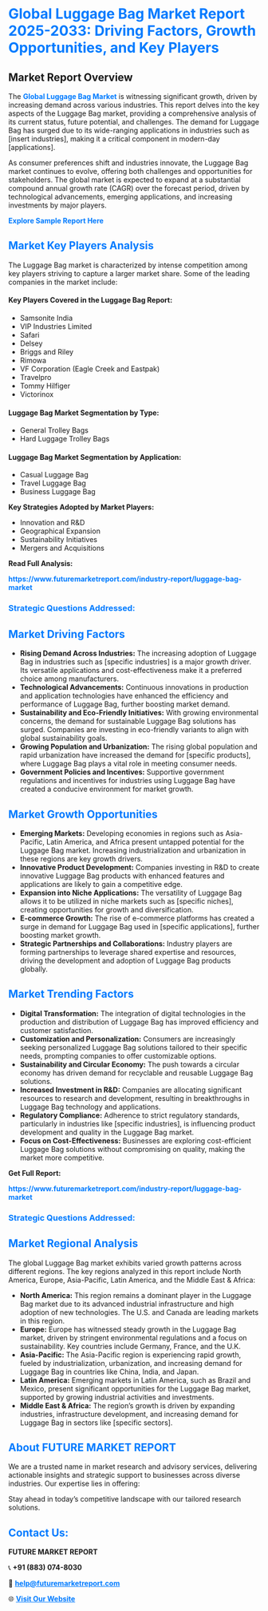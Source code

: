 <h1 style="color: #007BFF;">Global Luggage Bag Market Report 2025-2033: Driving Factors, Growth Opportunities, and Key Players</h1>

<section id="overview">
<h2>Market Report Overview</h2>
<p>The <a href="https://www.futuremarketreport.com/industry-report/luggage-bag-market" style="color: #007BFF; text-decoration: none;"><strong>Global Luggage Bag Market</strong></a> is witnessing significant growth, driven by increasing demand across various industries. This report delves into the key aspects of the Luggage Bag market, providing a comprehensive analysis of its current status, future potential, and challenges. The demand for Luggage Bag has surged due to its wide-ranging applications in industries such as [insert industries], making it a critical component in modern-day [applications].</p>
<p>As consumer preferences shift and industries innovate, the Luggage Bag market continues to evolve, offering both challenges and opportunities for stakeholders. The global market is expected to expand at a substantial compound annual growth rate (CAGR) over the forecast period, driven by technological advancements, emerging applications, and increasing investments by major players.</p>
</section>

<section id="overview">
<p><a href="https://www.futuremarketreport.com/request-sample/reportId=104319" style="color: #007BFF; text-decoration: none;"><strong>Explore Sample Report Here</strong></a></p>
</section>

<section id="key-players">
<h2 style="color: #007BFF;">Market Key Players Analysis</h2>
<p>The Luggage Bag market is characterized by intense competition among key players striving to capture a larger market share. Some of the leading companies in the market include:</p>
<h4>Key Players Covered in the Luggage Bag Report:</h4>
<ul><li>Samsonite India</li><li>VIP Industries Limited</li><li>Safari</li><li>Delsey</li><li>Briggs and Riley</li><li>Rimowa</li><li>VF Corporation (Eagle Creek and Eastpak)</li><li>Travelpro</li><li>Tommy Hilfiger</li><li>Victorinox</li></ul>
<h4>Luggage Bag Market Segmentation by Type:</h4>
<ul><li>General Trolley Bags</li><li>Hard Luggage Trolley Bags</li></ul>

<h4>Luggage Bag Market Segmentation by Application:</h4>
<ul><li>Casual Luggage Bag</li><li>Travel Luggage Bag</li><li>Business Luggage Bag</li></ul>
<p><strong>Key Strategies Adopted by Market Players:</strong></p>
<ul>
<li>Innovation and R&D</li>
<li>Geographical Expansion</li>
<li>Sustainability Initiatives</li>
<li>Mergers and Acquisitions</li>
</ul>
</section>

<section>
<p><strong>Read Full Analysis: </strong></p><a href="https://www.futuremarketreport.com/industry-report/luggage-bag-market" style="color: #007BFF; text-decoration: none;"><strong>https://www.futuremarketreport.com/industry-report/luggage-bag-market</strong></a>
<h3 style="color: #007BFF;">Strategic Questions Addressed:</h3>
</section>

<section id="driving-factors">
<h2 style="color: #007BFF;">Market Driving Factors</h2>
<ul>
<li><strong>Rising Demand Across Industries:</strong> The increasing adoption of Luggage Bag in industries such as [specific industries] is a major growth driver. Its versatile applications and cost-effectiveness make it a preferred choice among manufacturers.</li>
<li><strong>Technological Advancements:</strong> Continuous innovations in production and application technologies have enhanced the efficiency and performance of Luggage Bag, further boosting market demand.</li>
<li><strong>Sustainability and Eco-Friendly Initiatives:</strong> With growing environmental concerns, the demand for sustainable Luggage Bag solutions has surged. Companies are investing in eco-friendly variants to align with global sustainability goals.</li>
<li><strong>Growing Population and Urbanization:</strong> The rising global population and rapid urbanization have increased the demand for [specific products], where Luggage Bag plays a vital role in meeting consumer needs.</li>
<li><strong>Government Policies and Incentives:</strong> Supportive government regulations and incentives for industries using Luggage Bag have created a conducive environment for market growth.</li>
</ul>
</section>

<section id="growth-opportunities">
<h2 style="color: #007BFF;">Market Growth Opportunities</h2>
<ul>
<li><strong>Emerging Markets:</strong> Developing economies in regions such as Asia-Pacific, Latin America, and Africa present untapped potential for the Luggage Bag market. Increasing industrialization and urbanization in these regions are key growth drivers.</li>
<li><strong>Innovative Product Development:</strong> Companies investing in R&D to create innovative Luggage Bag products with enhanced features and applications are likely to gain a competitive edge.</li>
<li><strong>Expansion into Niche Applications:</strong> The versatility of Luggage Bag allows it to be utilized in niche markets such as [specific niches], creating opportunities for growth and diversification.</li>
<li><strong>E-commerce Growth:</strong> The rise of e-commerce platforms has created a surge in demand for Luggage Bag used in [specific applications], further boosting market growth.</li>
<li><strong>Strategic Partnerships and Collaborations:</strong> Industry players are forming partnerships to leverage shared expertise and resources, driving the development and adoption of Luggage Bag products globally.</li>
</ul>
</section>

<section id="trending-factors">
<h2 style="color: #007BFF;">Market Trending Factors</h2>
<ul>
<li><strong>Digital Transformation:</strong> The integration of digital technologies in the production and distribution of Luggage Bag has improved efficiency and customer satisfaction.</li>
<li><strong>Customization and Personalization:</strong> Consumers are increasingly seeking personalized Luggage Bag solutions tailored to their specific needs, prompting companies to offer customizable options.</li>
<li><strong>Sustainability and Circular Economy:</strong> The push towards a circular economy has driven demand for recyclable and reusable Luggage Bag solutions.</li>
<li><strong>Increased Investment in R&D:</strong> Companies are allocating significant resources to research and development, resulting in breakthroughs in Luggage Bag technology and applications.</li>
<li><strong>Regulatory Compliance:</strong> Adherence to strict regulatory standards, particularly in industries like [specific industries], is influencing product development and quality in the Luggage Bag market.</li>
<li><strong>Focus on Cost-Effectiveness:</strong> Businesses are exploring cost-efficient Luggage Bag solutions without compromising on quality, making the market more competitive.</li>
</ul>
</section>

<section>
<p><strong>Get Full Report: </strong></p><a href="https://www.futuremarketreport.com/industry-report/luggage-bag-market" style="color: #007BFF; text-decoration: none;"><strong>https://www.futuremarketreport.com/industry-report/luggage-bag-market</strong></a>
<h3 style="color: #007BFF;">Strategic Questions Addressed:</h3>
</section>


<section id="regional-analysis">
<h2 style="color: #007BFF;">Market Regional Analysis</h2>
<p>The global Luggage Bag market exhibits varied growth patterns across different regions. The key regions analyzed in this report include North America, Europe, Asia-Pacific, Latin America, and the Middle East & Africa:</p>
<ul>
<li><strong>North America:</strong> This region remains a dominant player in the Luggage Bag market due to its advanced industrial infrastructure and high adoption of new technologies. The U.S. and Canada are leading markets in this region.</li>
<li><strong>Europe:</strong> Europe has witnessed steady growth in the Luggage Bag market, driven by stringent environmental regulations and a focus on sustainability. Key countries include Germany, France, and the U.K.</li>
<li><strong>Asia-Pacific:</strong> The Asia-Pacific region is experiencing rapid growth, fueled by industrialization, urbanization, and increasing demand for Luggage Bag in countries like China, India, and Japan.</li>
<li><strong>Latin America:</strong> Emerging markets in Latin America, such as Brazil and Mexico, present significant opportunities for the Luggage Bag market, supported by growing industrial activities and investments.</li>
<li><strong>Middle East & Africa:</strong> The region’s growth is driven by expanding industries, infrastructure development, and increasing demand for Luggage Bag in sectors like [specific sectors].</li>
</ul>
</section>

<footer>
<h2 style="color: #007BFF;">About FUTURE MARKET REPORT</h2>
<p>We are a trusted name in market research and advisory services, delivering actionable insights and strategic support to businesses across diverse industries. Our expertise lies in offering:</p>

<p>Stay ahead in today’s competitive landscape with our tailored research solutions.</p>

<h2 style="color: #007BFF;">Contact Us:</h2>
<p><strong>FUTURE MARKET REPORT</strong></p>
<p>📞 <strong>+91 (883) 074-8030</strong></p>
<p>📧 <strong><a href="mailto:help@futuremarketreport.com" style="color: #007BFF;">help@futuremarketreport.com</a></strong></p>
<p>🌐 <strong><a href="https://www.futuremarketreport.com/" style="color: #007BFF;">Visit Our Website</a></strong></p>
</footer>